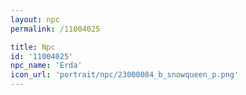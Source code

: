 ```yaml
---
layout: npc
permalink: /11004025

title: Npc
id: '11004025'
npc_name: 'Erda'
icon_url: 'portrait/npc/23000084_b_snowqueen_p.png'
---
```

